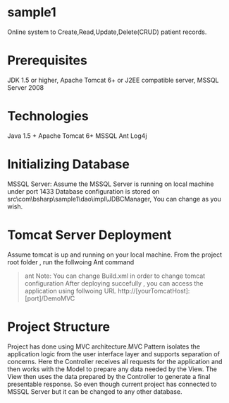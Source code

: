 sample1
=======
Online system to Create,Read,Update,Delete(CRUD) patient records.

Prerequisites
=============
JDK 1.5 or higher, Apache Tomcat 6+ or J2EE compatible server, MSSQL Server 2008

Technologies
============
Java 1.5 +
Apache Tomcat 6+
MSSQL
Ant
Log4j

Initializing Database
======================
MSSQL Server:
 Assume the MSSQL Server is running on local machine under port 1433
 Database configuration is stored on src\com\bsharp\sample1\dao\impl\JDBCManager, You can change as you wish.
 
Tomcat Server Deployment
========================
Assume tomcat is up and running on your local machine.
From the project root folder , run the follwoing Ant command
>ant
Note: You can change Build.xml in order to change tomcat configuration
After deploying succefully , you can access the application using follwoing URL
http://[yourTomcatHost]:[port]/DemoMVC

Project Structure 
==================
Project has done using MVC architecture.MVC Pattern isolates the application logic from the user interface layer 
and supports separation of concerns. Here the Controller receives all requests for the application and then works 
with the Model to prepare any data needed by the View. The View then uses the data prepared by the Controller to 
generate a final presentable response.
So even though current project has connected to MSSQL Server but it can be changed to any other database.
